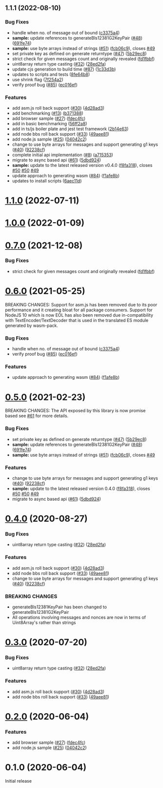 ## 1.1.1 (2022-08-10)

### Bug Fixes

- handle when no. of message out of bound ([c3375a4](https://github.com/NuggetsLtd/bbs-signatures/commit/c3375a40f634ee317e4d5910649c4d8cb372daf4))
- **sample:** update references to generateBls12381G2KeyPair ([#48](https://github.com/NuggetsLtd/bbs-signatures/issues/48)) ([691fe74](https://github.com/NuggetsLtd/bbs-signatures/commit/691fe7491664e5a1196eab08f2066fbd8996cd16))
- **sample:** use byte arrays instead of strings ([#51](https://github.com/NuggetsLtd/bbs-signatures/issues/51)) ([fcb06c9](https://github.com/NuggetsLtd/bbs-signatures/commit/fcb06c927d696f43453ec93aad11444d06d32cd3)), closes [#49](https://github.com/NuggetsLtd/bbs-signatures/issues/49)
- set private key as defined on generate returntype ([#47](https://github.com/NuggetsLtd/bbs-signatures/issues/47)) ([5b29ec8](https://github.com/NuggetsLtd/bbs-signatures/commit/5b29ec86754e085f6db4dac4409f409da0990e1e))
- strict check for given messages count and originally revealed ([fd1fbbf](https://github.com/NuggetsLtd/bbs-signatures/commit/fd1fbbfd4ac31a2c77e113ff611c6abc81851605))
- uint8array return type casting ([#32](https://github.com/NuggetsLtd/bbs-signatures/issues/32)) ([28ed2fa](https://github.com/NuggetsLtd/bbs-signatures/commit/28ed2fa998562b253b1e793ff35d773602a88027))
- update cjs generation to build time ([#87](https://github.com/NuggetsLtd/bbs-signatures/issues/87)) ([1c33d3b](https://github.com/NuggetsLtd/bbs-signatures/commit/1c33d3bf7f6e29bb6c43f0cf4e2981c45a6138c3))
- updates to scripts and tests ([8fe64b8](https://github.com/NuggetsLtd/bbs-signatures/commit/8fe64b849e508b5e323bc17772e710e89b60d1c7))
- use shrink flag ([7f254a2](https://github.com/NuggetsLtd/bbs-signatures/commit/7f254a2f1559181d21b37a534b6a27e0c206a032))
- verify proof bug ([#85](https://github.com/NuggetsLtd/bbs-signatures/issues/85)) ([ec016ef](https://github.com/NuggetsLtd/bbs-signatures/commit/ec016efdd5d412c4a9dea5470c4295297394f2b2))

### Features

- add asm.js roll back support ([#30](https://github.com/NuggetsLtd/bbs-signatures/issues/30)) ([4d28ad3](https://github.com/NuggetsLtd/bbs-signatures/commit/4d28ad3bce39e207a04ef660d478983212abde6c))
- add benchmarking ([#13](https://github.com/NuggetsLtd/bbs-signatures/issues/13)) ([b371388](https://github.com/NuggetsLtd/bbs-signatures/commit/b3713884092b4158f36f8d1772e5283e22e1b47e))
- add browser sample ([#27](https://github.com/NuggetsLtd/bbs-signatures/issues/27)) ([fdec4fc](https://github.com/NuggetsLtd/bbs-signatures/commit/fdec4fcf6645b7b94a704fc5fab1fa5d74c19d01))
- add in basic benchmarking ([56ff2a8](https://github.com/NuggetsLtd/bbs-signatures/commit/56ff2a8d232a0cd57ddbe8a29b40650284f5461b))
- add in ts/js boiler plate and jest test framework ([2b14e63](https://github.com/NuggetsLtd/bbs-signatures/commit/2b14e63ce7d35beacfbd2b2f538eee9198a7440b))
- add node bbs roll back support ([#33](https://github.com/NuggetsLtd/bbs-signatures/issues/33)) ([49aee81](https://github.com/NuggetsLtd/bbs-signatures/commit/49aee811ca73854456e9404b384a4935063f8e0a))
- add node.js sample ([#25](https://github.com/NuggetsLtd/bbs-signatures/issues/25)) ([04042c2](https://github.com/NuggetsLtd/bbs-signatures/commit/04042c247689ebf5ba78ebd970c2c666fda34fa6))
- change to use byte arrays for messages and support generating g1 keys ([#40](https://github.com/NuggetsLtd/bbs-signatures/issues/40)) ([92238cf](https://github.com/NuggetsLtd/bbs-signatures/commit/92238cf0895cde7a88c2ce6a830bf07bf2a7d28d))
- complete initial api implementation ([#8](https://github.com/NuggetsLtd/bbs-signatures/issues/8)) ([a715353](https://github.com/NuggetsLtd/bbs-signatures/commit/a715353c260741db001eb78506a2881887ac4721))
- migrate to async based api ([#61](https://github.com/NuggetsLtd/bbs-signatures/issues/61)) ([5dbd924](https://github.com/NuggetsLtd/bbs-signatures/commit/5dbd924fe601b8d085d80b68b0b69b1e7b892022))
- **sample:** update to the latest released version v0.4.0 ([f8fa318](https://github.com/NuggetsLtd/bbs-signatures/commit/f8fa3185787e2edb1484d942bd83a86d42f9a05f)), closes [#50](https://github.com/NuggetsLtd/bbs-signatures/issues/50) [#50](https://github.com/NuggetsLtd/bbs-signatures/issues/50) [#49](https://github.com/NuggetsLtd/bbs-signatures/issues/49)
- update approach to generating wasm ([#84](https://github.com/NuggetsLtd/bbs-signatures/issues/84)) ([f1afe8b](https://github.com/NuggetsLtd/bbs-signatures/commit/f1afe8be1fa69831f983d65908d132ef407d244b))
- updates to install scripts ([6aec11d](https://github.com/NuggetsLtd/bbs-signatures/commit/6aec11d2bd9a13f249432016bd9a258b73a38c2c))

# [1.1.0](https://github.com/mattrglobal/bbs-signatures/compare/1.0.0...1.1.0) (2022-07-11)

# [1.0.0](https://github.com/mattrglobal/bbs-signatures/compare/0.7.0...1.0.0) (2022-01-09)

# [0.7.0](https://github.com/mattrglobal/bbs-signatures/compare/0.6.0...0.7.0) (2021-12-08)

### Bug Fixes

- strict check for given messages count and originally revealed ([fd1fbbf](https://github.com/mattrglobal/bbs-signatures/commit/fd1fbbfd4ac31a2c77e113ff611c6abc81851605))

# [0.6.0](https://github.com/mattrglobal/bbs-signatures/compare/0.5.0...0.6.0) (2021-05-25)

BREAKING CHANGES: Support for asm.js has been removed due to its poor performance and it creating bloat for all
package consumers. Support for NodeJS 10 which is now EOL has also been removed due in-compatibility with TextEncoder/TextDecoder that is used in the translated ES module generated by wasm-pack.

### Bug Fixes

- handle when no. of message out of bound ([c3375a4](https://github.com/mattrglobal/bbs-signatures/commit/c3375a40f634ee317e4d5910649c4d8cb372daf4))
- verify proof bug ([#85](https://github.com/mattrglobal/bbs-signatures/issues/85)) ([ec016ef](https://github.com/mattrglobal/bbs-signatures/commit/ec016efdd5d412c4a9dea5470c4295297394f2b2))

### Features

- update approach to generating wasm ([#84](https://github.com/mattrglobal/bbs-signatures/issues/84)) ([f1afe8b](https://github.com/mattrglobal/bbs-signatures/commit/f1afe8be1fa69831f983d65908d132ef407d244b))

# [0.5.0](https://github.com/mattrglobal/bbs-signatures/compare/0.3.0...0.5.0) (2021-02-23)

BREAKING CHANGES: The API exposed by this library is now promise based see [#61](https://github.com/mattrglobal/bbs-signatures/issues/61) for more details.

### Bug Fixes

- set private key as defined on generate returntype ([#47](https://github.com/mattrglobal/bbs-signatures/issues/47)) ([5b29ec8](https://github.com/mattrglobal/bbs-signatures/commit/5b29ec86754e085f6db4dac4409f409da0990e1e))
- **sample:** update references to generateBls12381G2KeyPair ([#48](https://github.com/mattrglobal/bbs-signatures/issues/48)) ([691fe74](https://github.com/mattrglobal/bbs-signatures/commit/691fe7491664e5a1196eab08f2066fbd8996cd16))
- **sample:** use byte arrays instead of strings ([#51](https://github.com/mattrglobal/bbs-signatures/issues/51)) ([fcb06c9](https://github.com/mattrglobal/bbs-signatures/commit/fcb06c927d696f43453ec93aad11444d06d32cd3)), closes [#49](https://github.com/mattrglobal/bbs-signatures/issues/49)

### Features

- change to use byte arrays for messages and support generating g1 keys ([#40](https://github.com/mattrglobal/bbs-signatures/issues/40)) ([92238cf](https://github.com/mattrglobal/bbs-signatures/commit/92238cf0895cde7a88c2ce6a830bf07bf2a7d28d))
- **sample:** update to the latest released version 0.4.0 ([f8fa318](https://github.com/mattrglobal/bbs-signatures/commit/f8fa3185787e2edb1484d942bd83a86d42f9a05f)), closes [#50](https://github.com/mattrglobal/bbs-signatures/issues/50) [#50](https://github.com/mattrglobal/bbs-signatures/issues/50) [#49](https://github.com/mattrglobal/bbs-signatures/issues/49)
- migrate to async based api ([#61](https://github.com/mattrglobal/bbs-signatures/issues/61)) ([5dbd924](https://github.com/mattrglobal/bbs-signatures/commit/5dbd924fe601b8d085d80b68b0b69b1e7b892022))

# [0.4.0](https://github.com/mattrglobal/bbs-signatures/compare/0.3.0...0.4.0) (2020-08-27)

### Bug Fixes

- uint8array return type casting ([#32](https://github.com/mattrglobal/bbs-signatures/issues/32)) ([28ed2fa](https://github.com/mattrglobal/bbs-signatures/commit/28ed2fa998562b253b1e793ff35d773602a88027))

### Features

- add asm.js roll back support ([#30](https://github.com/mattrglobal/bbs-signatures/issues/30)) ([4d28ad3](https://github.com/mattrglobal/bbs-signatures/commit/4d28ad3bce39e207a04ef660d478983212abde6c))
- add node bbs roll back support ([#33](https://github.com/mattrglobal/bbs-signatures/issues/33)) ([49aee81](https://github.com/mattrglobal/bbs-signatures/commit/49aee811ca73854456e9404b384a4935063f8e0a))
- change to use byte arrays for messages and support generating g1 keys ([#40](https://github.com/mattrglobal/bbs-signatures/issues/40)) ([92238cf](https://github.com/mattrglobal/bbs-signatures/commit/92238cf0895cde7a88c2ce6a830bf07bf2a7d28d))

### BREAKING CHANGES

- generateBls12381KeyPair has been changed to generateBls12381G2KeyPair
- All operations involving messages and nonces are now in terms of Uint8Array's rather than strings

# [0.3.0](https://github.com/mattrglobal/bbs-signatures/compare/0.2.0...0.3.0) (2020-07-20)

### Bug Fixes

- uint8array return type casting ([#32](https://github.com/mattrglobal/bbs-signatures/issues/32)) ([28ed2fa](https://github.com/mattrglobal/bbs-signatures/commit/28ed2fa998562b253b1e793ff35d773602a88027))

### Features

- add asm.js roll back support ([#30](https://github.com/mattrglobal/bbs-signatures/issues/30)) ([4d28ad3](https://github.com/mattrglobal/bbs-signatures/commit/4d28ad3bce39e207a04ef660d478983212abde6c))
- add node bbs roll back support ([#33](https://github.com/mattrglobal/bbs-signatures/issues/33)) ([49aee81](https://github.com/mattrglobal/bbs-signatures/commit/49aee811ca73854456e9404b384a4935063f8e0a))

# [0.2.0](https://github.com/mattrglobal/bbs-signatures/compare/v0.1.0...0.2.0) (2020-06-04)

### Features

- add browser sample ([#27](https://github.com/mattrglobal/bbs-signatures/issues/27)) ([fdec4fc](https://github.com/mattrglobal/bbs-signatures/commit/fdec4fcf6645b7b94a704fc5fab1fa5d74c19d01))
- add node.js sample ([#25](https://github.com/mattrglobal/bbs-signatures/issues/25)) ([04042c2](https://github.com/mattrglobal/bbs-signatures/commit/04042c247689ebf5ba78ebd970c2c666fda34fa6))

# 0.1.0 (2020-06-04)

Initial release
